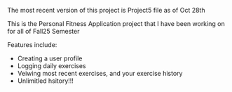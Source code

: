 The most recent version of this project is Project5 file as of Oct 28th

This is the Personal Fitness Application project that I have been working on for all of Fall25 Semester

Features include:
-  Creating a user profile
-  Logging daily exercises
-  Veiwing most recent exercises, and your exercise history
-  Unlimitled hsitory!!!


